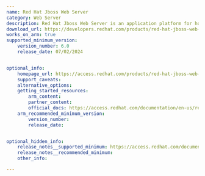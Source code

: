```yaml
---
name: Red Hat Jboss Web Server
category: Web Server
description: Red Hat Jboss Web Server is an application platform for hosting users apps that provides an innovative modular, cloud-ready architecture, powerful management and automation, and world class developer productivity.
download_url: https://developers.redhat.com/products/red-hat-jboss-web-server/download
works_on_arm: true
supported_minimum_version:
    version_number: 6.0
    release_date: 07/02/2024


optional_info:
    homepage_url: https://access.redhat.com/products/red-hat-jboss-web-server
    support_caveats:
    alternative_options:
    getting_started_resources:
        arm_content:
        partner_content:
        official_docs: https://access.redhat.com/documentation/en-us/red_hat_jboss_web_server/6.0/html/installation_guide/assembly_installing-jws-on-rhel-from-archive-files_jboss_web_server_installation_guide
    arm_recommended_minimum_version:
        version_number:
        release_date:


optional_hidden_info:
    release_notes__supported_minimum: https://access.redhat.com/documentation/en-us/red_hat_jboss_web_server/6.0/html-single/red_hat_jboss_web_server_6.0_release_notes/index
    release_notes__recommended_minimum:
    other_info:

---
```


